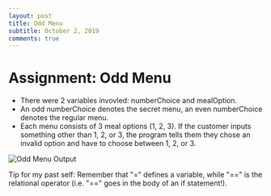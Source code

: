 ```yaml
---
layout: post
title: Odd Menu
subtitle: October 2, 2019
comments: true
---
```


# Assignment: Odd Menu

* There were 2 variables invovled: numberChoice and mealOption.
* An odd numberChoice denotes the secret menu, an even numberChoice denotes the regular menu.
* Each menu consists of 3 meal options (1, 2, 3). If the customer inputs something other than 1, 2, or 3, the program tells them they chose an invalid option and have to choose between 1, 2, or 3.



![Odd Menu Output](https://ephsarah.github.io/img/lobsterroll.png)

Tip for my past self: Remember that "=" defines a variable, while "==" is the relational operator (i.e. "==" goes in the body of an if statement!).
